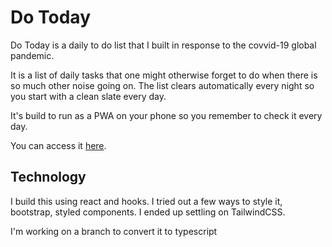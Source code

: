 # Do Today

Do Today is a daily to do list that I built in response to the covvid-19 global pandemic.

It is a list of daily tasks that one might otherwise forget to do when there is so much other noise going on. The list clears automatically every night so you start with a clean slate every day.

It's build to run as a PWA on your phone so you remember to check it every day.

You can access it [here](https://apps.wesleyf.net/todo).

## Technology

I build this using react and hooks. I tried out a few ways to style it, bootstrap, styled components. I ended up settling on TailwindCSS.

I'm working on a branch to convert it to typescript
